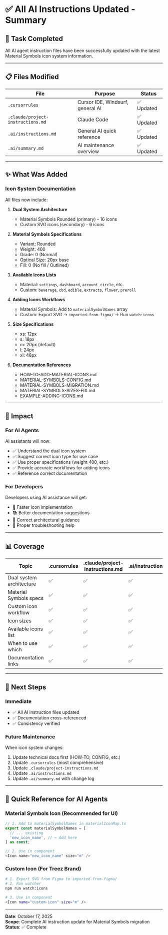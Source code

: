 # ✅ All AI Instructions Updated - Summary

## 🎯 Task Completed

All AI agent instruction files have been successfully updated with the latest Material Symbols icon system information.

---

## 📋 Files Modified

| File | Purpose | Status |
|------|---------|--------|
| `.cursorrules` | Cursor IDE, Windsurf, general AI | ✅ Updated |
| `.claude/project-instructions.md` | Claude Code | ✅ Updated |
| `.ai/instructions.md` | General AI quick reference | ✅ Updated |
| `.ai/summary.md` | AI maintenance overview | ✅ Updated |

---

## ✨ What Was Added

### Icon System Documentation

All files now include:

1. **Dual System Architecture**
   - Material Symbols Rounded (primary) - 16 icons
   - Custom SVG icons (secondary) - 6 icons

2. **Material Symbols Specifications**
   - Variant: Rounded
   - Weight: 400
   - Grade: 0 (Normal)
   - Optical Size: 20px base
   - Fill: 0 (No fill / Outlined)

3. **Available Icons Lists**
   - Material: `settings`, `dashboard`, `account_circle`, etc.
   - Custom: `beverage`, `cbd`, `edible`, `extracts`, `flower`, `preroll`

4. **Adding Icons Workflows**
   - Material Symbols: Add to `materialSymbolNames` array
   - Custom: Export SVG → `imported-from-figma/` → Run `watch:icons`

5. **Size Specifications**
   - xs: 12px
   - s: 18px
   - m: 20px (default)
   - l: 24px
   - xl: 48px

6. **Documentation References**
   - HOW-TO-ADD-MATERIAL-ICONS.md
   - MATERIAL-SYMBOLS-CONFIG.md
   - MATERIAL-SYMBOLS-MIGRATION.md
   - MATERIAL-SYMBOLS-SIZES-FIX.md
   - EXAMPLE-ADDING-ICONS.md

---

## 🎯 Impact

### For AI Agents
AI assistants will now:
- ✅ Understand the dual icon system
- ✅ Suggest correct icon type for use case
- ✅ Use proper specifications (weight 400, etc.)
- ✅ Provide accurate workflows for adding icons
- ✅ Reference correct documentation

### For Developers
Developers using AI assistance will get:
- 🚀 Faster icon implementation
- 📚 Better documentation suggestions
- 🎯 Correct architectural guidance
- 🔧 Proper troubleshooting help

---

## 📊 Coverage

| Topic | .cursorrules | .claude/project-instructions.md | .ai/instructions.md | .ai/summary.md |
|-------|--------------|--------------------------------|-------------------|---------------|
| Dual system architecture | ✅ | ✅ | ✅ | ✅ |
| Material Symbols specs | ✅ | ✅ | ✅ | ✅ |
| Custom icon workflow | ✅ | ✅ | ✅ | ✅ |
| Icon sizes | ✅ | ✅ | ✅ | - |
| Available icons list | ✅ | ✅ | ✅ | - |
| When to use which | ✅ | ✅ | ✅ | - |
| Documentation links | ✅ | ✅ | ✅ | ✅ |

---

## 🔄 Next Steps

### Immediate
- ✅ All AI instruction files updated
- ✅ Documentation cross-referenced
- ✅ Consistency verified

### Future Maintenance
When icon system changes:
1. Update technical docs first (HOW-TO, CONFIG, etc.)
2. Update `.cursorrules` (most comprehensive)
3. Update `.claude/project-instructions.md`
4. Update `.ai/instructions.md`
5. Update `.ai/summary.md` with change log

---

## 📝 Quick Reference for AI Agents

### Material Symbols Icon (Recommended for UI)
```typescript
// 1. Add to materialSymbolNames in materialIconMap.ts
export const materialSymbolNames = [
  // ... existing
  'new_icon_name', // ← Add here
] as const;

// 2. Use in component
<Icon name="new_icon_name" size="m" />
```

### Custom Icon (For Treez Brand)
```bash
# 1. Export SVG from Figma to imported-from-figma/
# 2. Run watcher
npm run watch:icons

# 3. Use in component
<Icon name="custom-icon" size="m" />
```

---

**Date**: October 17, 2025  
**Scope**: Complete AI instruction update for Material Symbols migration  
**Status**: ✅ Complete
